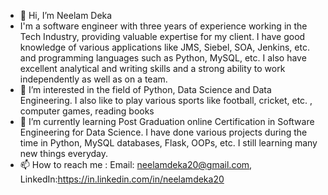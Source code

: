 - 👋 Hi, I’m Neelam Deka
- I'm a software engineer with three years of experience working in the Tech Industry, providing valuable expertise for my client. I have good knowledge of various applications like JMS, Siebel, SOA, Jenkins, etc. and programming languages such as Python, MySQL, etc. I also have excellent analytical and writing skills and a strong ability to work independently as well as on a team. 
- 👀 I’m interested in the field of Python, Data Science and Data Engineering. I also like to play various sports like football, cricket, etc. , computer games, reading books
- 🌱 I’m currently learning Post Graduation online Certification in Software Engineering for Data Science. I have done various projects during the time in Python, MySQL databases, Flask, OOPs, etc. I still learning many new things everyday.
- 📫 How to reach me : Email: neelamdeka20@gmail.com, LinkedIn:https://in.linkedin.com/in/neelamdeka20

<!---
neelamdeka20/neelamdeka20 is a ✨ special ✨ repository because its `README.md` (this file) appears on your GitHub profile.
You can click the Preview link to take a look at your changes.
--->
